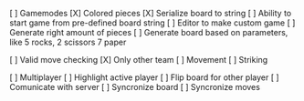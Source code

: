 <!-- [ ] images -->

[ ] Gamemodes
    [X] Colored pieces
    [X] Serialize board to string
        [ ] Ability to start game from pre-defined board string
            [ ] Editor to make custom game
    [ ] Generate right amount of pieces
        [ ] Generate board based on parameters, like 5 rocks, 2 scissors 7 paper

[ ] Valid move checking
    [X] Only other team
    [ ] Movement
    [ ] Striking

[ ] Multiplayer
    [ ] Highlight active player
    [ ] Flip board for other player
    [ ] Comunicate with server
        [ ] Syncronize board
            [ ] Syncronize moves
        